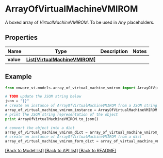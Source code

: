 # ArrayOfVirtualMachineVMIROM

A boxed array of *VirtualMachineVMIROM*. To be used in *Any* placeholders. 

## Properties
Name | Type | Description | Notes
------------ | ------------- | ------------- | -------------
**value** | [**List[VirtualMachineVMIROM]**](VirtualMachineVMIROM.md) |  | 

## Example

```python
from vmware_vi.models.array_of_virtual_machine_vmirom import ArrayOfVirtualMachineVMIROM

# TODO update the JSON string below
json = "{}"
# create an instance of ArrayOfVirtualMachineVMIROM from a JSON string
array_of_virtual_machine_vmirom_instance = ArrayOfVirtualMachineVMIROM.from_json(json)
# print the JSON string representation of the object
print ArrayOfVirtualMachineVMIROM.to_json()

# convert the object into a dict
array_of_virtual_machine_vmirom_dict = array_of_virtual_machine_vmirom_instance.to_dict()
# create an instance of ArrayOfVirtualMachineVMIROM from a dict
array_of_virtual_machine_vmirom_form_dict = array_of_virtual_machine_vmirom.from_dict(array_of_virtual_machine_vmirom_dict)
```
[[Back to Model list]](../README.md#documentation-for-models) [[Back to API list]](../README.md#documentation-for-api-endpoints) [[Back to README]](../README.md)


